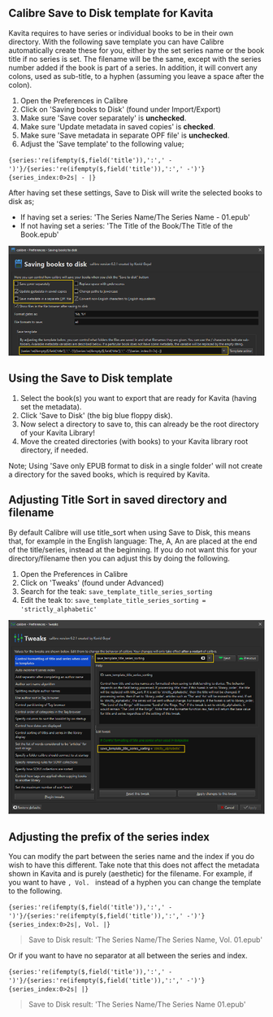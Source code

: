 ## Calibre Save to Disk template for Kavita

Kavita requires to have series or individual books to be in their own directory. With the following save template you can have Calibre automatically create these for you, either by the set series name or the book title if no series is set. The filename will be the same, except with the series number added if the book is part of a series. In addition, it will convert any colons, used as sub-title, to a hyphen (assuming you leave a space after the colon).

1. Open the Preferences in Calibre
2. Click on 'Saving books to Disk' (found under Import/Export)
3. Make sure 'Save cover separately' is **unchecked**.
4. Make sure 'Update metadata in saved copies' is **checked**.
5. Make sure 'Save metadata in separate OPF file' is **unchecked**.
6. Adjust the 'Save template' to the following value;

`{series:'re(ifempty($,field('title')),':',' -')'}/{series:'re(ifempty($,field('title')),':',' -')'}{series_index:0>2s| - |}`

After having set these settings, Save to Disk will write the selected books to disk as;
- If having set a series: 'The Series Name/The Series Name - 01.epub'
- If not having set a series: 'The Title of the Book/The Title of the Book.epub'

![calibre-saving-books-settings](calibre-saving-books-settings.png)

## Using the Save to Disk template

1. Select the book(s) you want to export that are ready for Kavita (having set the metadata).
2. Click 'Save to Disk' (the big blue floppy disk).
3. Now select a directory to save to, this can already be the root directory of your Kavita Library!
4. Move the created directories (with books) to your Kavita library root directory, if needed.

Note; Using 'Save only EPUB format to disk in a single folder' will not create a directory for the saved books, which is required by Kavita.

## Adjusting Title Sort in saved directory and filename

By default Calibre will use title_sort when using Save to Disk, this means that, for example in the English language: The, A, An are placed at the end of the title/series, instead at the beginning. If you do not want this for your directory/filename then you can adjust this by doing the following.

1. Open the Preferences in Calibre
2. Click on 'Tweaks' (found under Advanced)
2. Search for the teak: `save_template_title_series_sorting`
3. Edit the teak to: `save_template_title_series_sorting = 'strictly_alphabetic'`

![calibre-title-sort-tweak](calibre-title-sort-tweak.png)

## Adjusting the prefix of the series index

You can modify the part between the series name and the index if you do wish to have this different. Take note that this does not affect the metadata shown in Kavita and is purely (aesthetic) for the filename. For example, if you want to have `, Vol. ` instead of a hyphen you can change the template to the following.

`{series:'re(ifempty($,field('title')),':',' -')'}/{series:'re(ifempty($,field('title')),':',' -')'}{series_index:0>2s|, Vol. |}`

> Save to Disk result: 'The Series Name/The Series Name, Vol. 01.epub'

Or if you want to have no separator at all between the series and index.

`{series:'re(ifempty($,field('title')),':',' -')'}/{series:'re(ifempty($,field('title')),':',' -')'}{series_index:0>2s| |}`

> Save to Disk result: 'The Series Name/The Series Name 01.epub'
